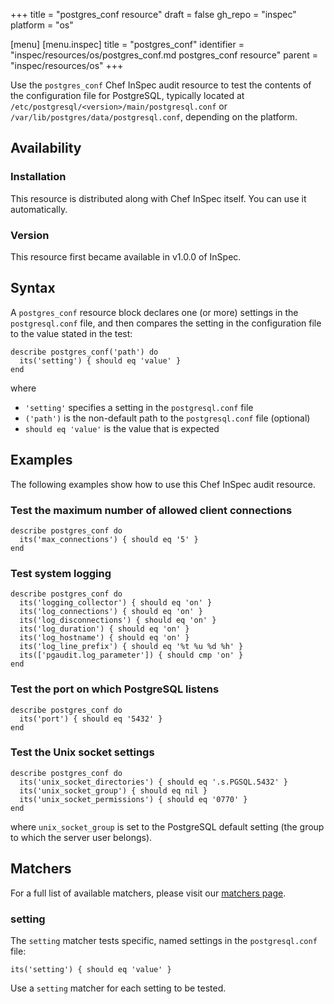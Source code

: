 +++
title = "postgres_conf resource"
draft = false
gh_repo = "inspec"
platform = "os"

[menu]
  [menu.inspec]
    title = "postgres_conf"
    identifier = "inspec/resources/os/postgres_conf.md postgres_conf resource"
    parent = "inspec/resources/os"
+++

Use the `postgres_conf` Chef InSpec audit resource to test the contents of the configuration file for PostgreSQL, typically located at `/etc/postgresql/<version>/main/postgresql.conf` or `/var/lib/postgres/data/postgresql.conf`, depending on the platform.

## Availability

### Installation

This resource is distributed along with Chef InSpec itself. You can use it automatically.

### Version

This resource first became available in v1.0.0 of InSpec.

## Syntax

A `postgres_conf` resource block declares one (or more) settings in the `postgresql.conf` file, and then compares the setting in the configuration file to the value stated in the test:

    describe postgres_conf('path') do
      its('setting') { should eq 'value' }
    end

where

- `'setting'` specifies a setting in the `postgresql.conf` file
- `('path')` is the non-default path to the `postgresql.conf` file (optional)
- `should eq 'value'` is the value that is expected

## Examples

The following examples show how to use this Chef InSpec audit resource.

### Test the maximum number of allowed client connections

    describe postgres_conf do
      its('max_connections') { should eq '5' }
    end

### Test system logging

    describe postgres_conf do
      its('logging_collector') { should eq 'on' }
      its('log_connections') { should eq 'on' }
      its('log_disconnections') { should eq 'on' }
      its('log_duration') { should eq 'on' }
      its('log_hostname') { should eq 'on' }
      its('log_line_prefix') { should eq '%t %u %d %h' }
      its(['pgaudit.log_parameter']) { should cmp 'on' }
    end

### Test the port on which PostgreSQL listens

    describe postgres_conf do
      its('port') { should eq '5432' }
    end

### Test the Unix socket settings

    describe postgres_conf do
      its('unix_socket_directories') { should eq '.s.PGSQL.5432' }
      its('unix_socket_group') { should eq nil }
      its('unix_socket_permissions') { should eq '0770' }
    end

where `unix_socket_group` is set to the PostgreSQL default setting (the group to which the server user belongs).

## Matchers

For a full list of available matchers, please visit our [matchers page](/inspec/matchers/).

### setting

The `setting` matcher tests specific, named settings in the `postgresql.conf` file:

    its('setting') { should eq 'value' }

Use a `setting` matcher for each setting to be tested.
